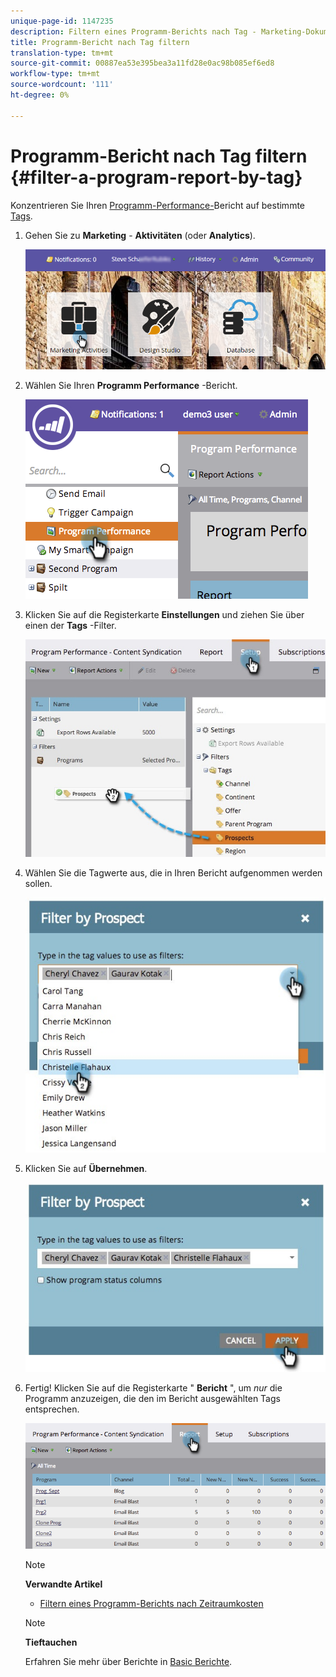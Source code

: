 ```yaml
---
unique-page-id: 1147235
description: Filtern eines Programm-Berichts nach Tag - Marketing-Dokumente - Produktdokumentation
title: Programm-Bericht nach Tag filtern
translation-type: tm+mt
source-git-commit: 00887ea53e395bea3a11fd28e0ac98b085ef6ed8
workflow-type: tm+mt
source-wordcount: '111'
ht-degree: 0%

---
```



# Programm-Bericht nach Tag filtern {#filter-a-program-report-by-tag}

Konzentrieren Sie Ihren [Programm-Performance-](create-a-program-performance-report.md)Bericht auf bestimmte [Tags](http://docs.marketo.com/display/docs/tags).

1. Gehen Sie zu **Marketing** - **Aktivitäten** (oder **Analytics**).

   ![](assets/login-marketing-activities.png)

1. Wählen Sie Ihren **Programm Performance** -Bericht.

   ![](assets/image2014-9-23-16-3a12-3a36.png)

1. Klicken Sie auf die Registerkarte **Einstellungen** und ziehen Sie über einen der **Tags** -Filter.

   ![](assets/prospects.jpg)

1. Wählen Sie die Tagwerte aus, die in Ihren Bericht aufgenommen werden sollen.

   ![](assets/prospect1.jpg)

1. Klicken Sie auf **Übernehmen**.

   ![](assets/prospect2.jpg)

1. Fertig! Klicken Sie auf die Registerkarte &quot; **Bericht** &quot;, um *nur* die Programm anzuzeigen, die den im Bericht ausgewählten Tags entsprechen.

   ![](assets/image2014-9-23-16-3a14-3a42.png)

   >[!NOTE]
   >
   >**Verwandte Artikel**
   >
   >    
   >    
   >    * [Filtern eines Programm-Berichts nach Zeitraumkosten](filter-a-program-report-by-period-cost.md)


   >[!NOTE]
   >
   >**Tieftauchen**
   >
   >
   >Erfahren Sie mehr über Berichte in [Basic Berichte](http://docs.marketo.com/display/docs/basic+reporting).

